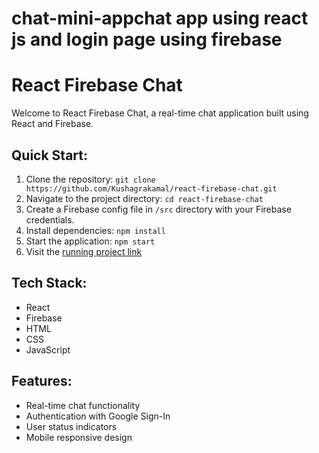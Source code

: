 # chat-mini-appchat app using react js and login page using firebase


# React Firebase Chat
Welcome to React Firebase Chat, a real-time chat application built using React and Firebase. 
## Quick Start:

1. Clone the repository: `git clone https://github.com/Kushagrakamal/react-firebase-chat.git`
2. Navigate to the project directory: `cd react-firebase-chat`
3. Create a Firebase config file in `/src` directory with your Firebase credentials.
4. Install dependencies: `npm install`
5. Start the application: `npm start`
6. Visit the [running project link](https://chatroom-67e21.web.app/)

## Tech Stack:

- React
- Firebase
- HTML
- CSS
- JavaScript

## Features:

- Real-time chat functionality
- Authentication with Google Sign-In
- User status indicators
- Mobile responsive design



